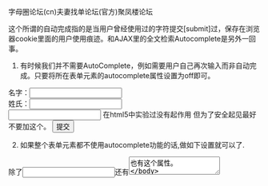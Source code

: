 字母圈论坛(cn)夫妻找单论坛(官方)聚凤楼论坛

这个所谓的自动完成指的是当用户曾经使用过的字符提交[submit]过，保存在浏览器cookie里面的用户使用痕迹。和AJAX里的全文检索Autocomplete是另外一回事。

1. 有时候我们并不需要AutoComplete，例如需要用户自己再次输入而非自动完成。只要将所在表单元素的autocomplete属性设置为off即可。

<form action="form_action.asp">
名字：<input type="text" name="FirstName" value="" autocomplete="off" /><br />
姓氏：<input type="text" name="LastName" value="" autocomplete="on" /><br />
<input type="password" naem="pass" autocomplete="on" /> 在html5中实验过没有起作用 但为了安全起见最好不要加这个。
<input type="submit" value="提交" />
</form>

2. 如果整个表单元素都不使用autocomplete功能的话,做如下设置就可以了.
<form autocomplete="off">
除了<input>还有<textarea>也有这个属性。

